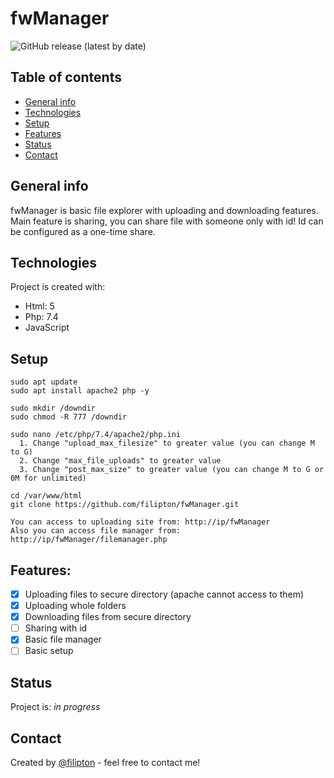 # fwManager
![GitHub release (latest by date)](https://img.shields.io/github/v/release/filipton/fwManager?label=Latest%20Release&style=for-the-badge)

## Table of contents
* [General info](#general-info)
* [Technologies](#technologies)
* [Setup](#setup)
* [Features](#features)
* [Status](#status)
* [Contact](#contact)

## General info
fwManager is basic file explorer with uploading and downloading features. </br>
Main feature is sharing, you can share file with someone only with id! Id can be configured as a one-time share.

## Technologies
Project is created with:
* Html: 5
* Php: 7.4
* JavaScript

## Setup
```
sudo apt update
sudo apt install apache2 php -y

sudo mkdir /downdir
sudo chmod -R 777 /downdir

sudo nano /etc/php/7.4/apache2/php.ini
  1. Change "upload_max_filesize" to greater value (you can change M to G)
  2. Change "max_file_uploads" to greater value
  3. Change "post_max_size" to greater value (you can change M to G or 0M for unlimited)
  
cd /var/www/html
git clone https://github.com/filipton/fwManager.git

You can access to uploading site from: http://ip/fwManager
Also you can access file manager from: http://ip/fwManager/filemanager.php
```

## Features:
- [x] Uploading files to secure directory (apache cannot access to them)
- [x] Uploading whole folders
- [x] Downloading files from secure directory
- [ ] Sharing with id
- [x] Basic file manager
- [ ] Basic setup

## Status
Project is: _in progress_

## Contact
Created by [@filipton](https://filipton.github.io/fwManager/) - feel free to contact me!

